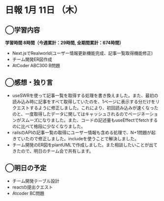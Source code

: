 # 日報  1月 11日 （木）

## ◯学習内容

**学習時間  8時間（今週累計：29時間, 全期間累計：674時間）**

- Next.jsでRealworld(ユーザー情報更新機能完成、記事一覧取得機能修正)
- チーム開発ER図作成
- AtCoder ABC300 B問題

## ◯感想・独り言

- useSWRを使って記事一覧を取得する処理を書き換えました。また、最初の読み込み時に記事をすべて取得していたのを、1ページに表示する分だけをリクエストするように修正しました。これにより、初回読み込みが速くなったのと、一度取得したデータに関してはキャッシュされるのでページネーションがスムーズになりました。また、コードの記述量もuseEffectでfetchするのに比べて格段に少なくなりました。
- railsのAPIの記事一覧の取得にユーザー情報も含める処理で、N+1問題が起きていたので修正しました。includeを使うことで解決しました。
- チーム開発のER図をplantUMLで作成しました。また相談したいことが出てきたので、明日のチーム会で共有します。

## ◯明日の予定

- チーム開発テーブル設計
- reactの提出クエスト
- Atcoder BC問題
